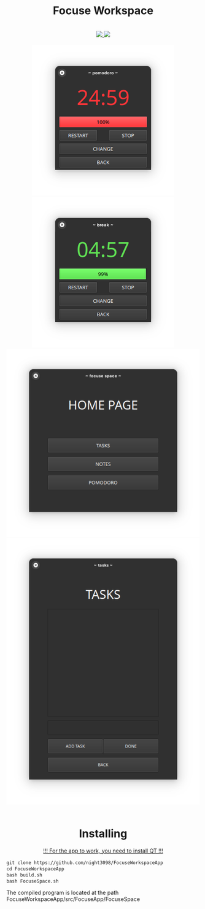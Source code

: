 <h1 align="center">Focuse Workspace</h1>
<br>

<div class="badges" align="center">
    <a href="https://github.com/Night3098/" target="_blank" rel="noreferrer"> <img src="https://img.shields.io/badge/c  ++-%2300599C.svg?style=for-the-badge&logo=c%2B%2B&logoColor=white"/> </a>
    <a href="https://github.com/Night3098/" target="_blank" rel="noreferrer"> <img src="https://img.shields.io/badge/Qt-%23217346.svg?style=for-the-badge&logo=Qt&logoColor=white"/> </a>
</div>
<br>
<div class"screenshots" align="center">
    <img src="screenshots/3.png"></img>
    <img src="screenshots/4.png"></img>
    <img src="screenshots/1.png"></img>
    <img src="screenshots/2.png"></img>
</div>
<br>

<h1 align="center">Installing</h1>

<a href=""><p align="center">!!! For the app to work, you need to install QT !!!</a></p>

```
git clone https://github.com/night3098/FocuseWorkspaceApp
cd FocuseWorkspaceApp
bash build.sh
bash FocuseSpace.sh
```

The compiled program is located at the path FocuseWorkspaceApp/src/FocuseApp/FocuseSpace
